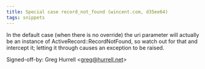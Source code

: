 ```yaml
---
title: Special case record_not_found (wincent.com, d35ee64)
tags: snippets
---
```


In the default case (when there is no override) the uri parameter will actually be an instance of ActiveRecord::RecordNotFound, so watch out for that and intercept it; letting it through causes an exception to be raised.

Signed-off-by: Greg Hurrell &lt;greg@hurrell.net&gt;
